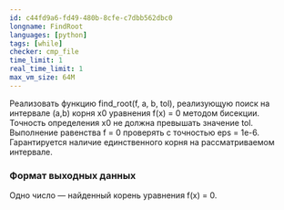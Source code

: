 ```yaml
---
id: c44fd9a6-fd49-480b-8cfe-c7dbb562dbc0
longname: FindRoot
languages: [python]
tags: [while]
checker: cmp_file
time_limit: 1
real_time_limit: 1
max_vm_size: 64M
---
```

Реализовать функцию find_root(f, a, b, tol), реализующую поиск на интервале (a,b) корня x0 уравнения f(x) = 0 методом бисекции. Точность определения x0 не должна превышать значение tol. Выполнение равенства f = 0 проверять с точностью eps = 1e-6. Гарантируется наличие единственного корня на рассматриваемом интервале.

### Формат выходных данных

Одно число — найденный корень уравнения f(x) = 0.
